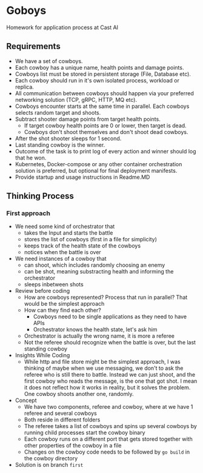 # Goboys 

Homework for application process at Cast AI

## Requirements

* We have a set of cowboys.
* Each cowboy has a unique name, health points and damage points.
* Cowboys list must be stored in persistent storage (File, Database etc).
* Each cowboy should run in it's own isolated process, workload or replica.
* All communication between cowboys should happen via your preferred networking solution (TCP, gRPC, HTTP, MQ etc). 
* Cowboys encounter starts at the same time in parallel. Each cowboys selects random target and shoots.
* Subtract shooter damage points from target health points.
  * If target cowboy health points are 0 or lower, then target is dead.
  * Cowboys don't shoot themselves and don't shoot dead cowboys.
* After the shot shooter sleeps for 1 second.
* Last standing cowboy is the winner.
* Outcome of the task is to print log of every action and winner should log that he won.
* Kubernetes, Docker-compose or any other container orchestration solution is preferred, but optional for final deployment manifests. 
* Provide startup and usage instructions in Readme.MD

## Thinking Process

### First approach
* We need some kind of orchestrator that
    * takes the Input and starts the battle
    * stores the list of cowboys (first in a file for simplicity)
    * keeps track of the health state of the cowboys
    * notices when the battle is over
* We need instances of a cowboy that 
    * can shoot, which includes randomly choosing an enemy
    * can be shot, meaning substracting health and informing the orchestrator
    * sleeps inbetween shots
* Review before coding
    * How are cowboys represented? Process that run in parallel? That would be the simplest approach
    * How can they find each other?
        * Cowboys need to be single applications as they need to have APIs 
        * Orchestrator knows the health state, let's ask him
    * Orchestrator is actually the wrong name, it is more a referee
    * Not the referee should recognize when the battle is over, but the last standing cowboy
* Insights While Coding 
    * While http and file store might be the simplest approach, I was thinking of maybe when we use messaging, we don't to ask the referee who is still there to battle. Instead we can just shoot, and the first cowboy who reads the message, is the one that got shot. I mean it does not reflect how it works in reality, but it solves the problem. One cowboy shoots another one, randomly. 
* Concept
    * We have two components, referee and cowboy, where at we have 1 referee and several cowboys
    * Both reside in different folders 
    * The referee takes a list of cowboys and spins up several cowboys by running child processes start the cowboy binary
    * Each cowboy runs on a different port that gets stored together with other properties of the cowboy in a file
    * Changes on the cowboy code needs to be followed by `go build` in the cowboy directory
* Solution is on branch `first`
